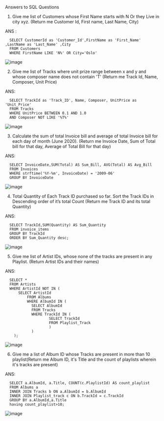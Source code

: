 Answers to SQL Questions

1.	Give me list of Customers whose First Name starts with N Or they Live in city xyz.  (Return me Customer Id, First name, Last Name, City) 

ANS : 

      SELECT CustomerId as 'Customer_Id',FirstName as 'First_Name' ,LastName as 'Last_Name' ,City
      FROM Customers 
      WHERE FirstName LIKE 'N%' OR City='Oslo'

 ![image](https://github.com/mayuresh25027/DAX-DS-Assignment-2023-Mayur_Patil/assets/87094130/b2942adb-2f5c-44bc-b766-d722ff22bef5)


 

2.	Give me list of Tracks where unit prize range between x and y and whose composer name does not contain 'T' (Return me Track Id, Name, Composer, Unit Price) 

ANS:

      SELECT TrackId as 'Track_ID', Name, Composer, UnitPrice as 'Unit_Price'
      FROM Tracks
      WHERE UnitPrice BETWEEN 0.1 AND 1.0
      AND Composer NOT LIKE '%T%'

 ![image](https://github.com/mayuresh25027/DAX-DS-Assignment-2023-Mayur_Patil/assets/87094130/499d4bdc-2988-408f-b6c5-c56b26f0dd7a)

 
3.	Calculate the sum of total Invoice bill and average of total Invoice bill for each day of month (June 2020). (Return me Invoice Date, Sum of Total bill for that day, Average of Total Bill for that day) 

ANS:

      SELECT InvoiceDate,SUM(Total) AS Sum_Bill, AVG(Total) AS Avg_Bill 
      FROM Invoices 
      WHERE strftime('%Y-%m', InvoiceDate) = '2009-06' 
      GROUP BY InvoiceDate


![image](https://github.com/mayuresh25027/DAX-DS-Assignment-2023-Mayur_Patil/assets/87094130/e699cd8b-7b7a-426b-a9e5-11404541e6a0)


4.	Total Quantity of Each Track ID purchased so far. Sort the Track IDs in Descending order of it’s total Count (Return me Track ID and its total Quantity) 

ANS:

      SELECT TrackId,SUM(Quantity) AS Sum_Quantity 
      FROM invoice_items 
      GROUP BY TrackId 
      ORDER BY Sum_Quantity desc;

 ![image](https://github.com/mayuresh25027/DAX-DS-Assignment-2023-Mayur_Patil/assets/87094130/f60e5721-4e0b-4d37-b9c8-56800f56ffa3)


5.	Give me list of Artist IDs,  whose none of the tracks are present in any Playlist. (Return Artist IDs and their names) 

ANS:

      SELECT * 
      FROM Artists 
      WHERE ArtistId NOT IN (
   	      SELECT ArtistId 
    	      FROM Albums 
    	      WHERE AlbumId IN (
        		SELECT AlbumId 
        		FROM Tracks 
        		WHERE TrackId IN (
            			SELECT TrackId 
            			FROM Playlist_Track
            			)
        		)
    	);


![image](https://github.com/mayuresh25027/DAX-DS-Assignment-2023-Mayur_Patil/assets/87094130/da7aac37-3bc2-4334-bc2c-c930b848e54a)
      
6.	Give me a list of Album ID whose Tracks are present in more than 10 playlist(Return me Album ID, it's Title and the count of playlists wherein it's tracks are present)

ANS: 

      SELECT a.AlbumId, a.Title, COUNT(c.PlaylistId) AS count_playlist 
      FROM Albums a 
      INNER JOIN Tracks b ON a.AlbumId = b.AlbumId 
      INNER JOIN Playlist_track c ON b.TrackId = c.TrackId 
      GROUP BY a.AlbumId,a.Title 
      having count_playlist>10;

![image](https://github.com/mayuresh25027/DAX-DS-Assignment-2023-Mayur_Patil/assets/87094130/ee680ac7-b1b3-4e9e-b4f1-c7d719ec72ee)
